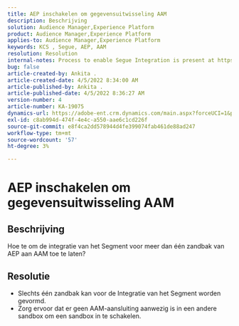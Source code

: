 ```yaml
---
title: AEP inschakelen om gegevensuitwisseling AAM
description: Beschrijving
solution: Audience Manager,Experience Platform
product: Audience Manager,Experience Platform
applies-to: Audience Manager,Experience Platform
keywords: KCS , Segue, AEP, AAM
resolution: Resolution
internal-notes: Process to enable Segue Integration is present at https://wiki.corp.adobe.com/pages/viewpage.action?spaceKey=supportdelivery&title=AEP+Segments+not+Populating+in+AAM internal link.
bug: false
article-created-by: Ankita .
article-created-date: 4/5/2022 8:34:00 AM
article-published-by: Ankita .
article-published-date: 4/5/2022 8:36:27 AM
version-number: 4
article-number: KA-19075
dynamics-url: https://adobe-ent.crm.dynamics.com/main.aspx?forceUCI=1&pagetype=entityrecord&etn=knowledgearticle&id=45284320-bbb4-ec11-983f-000d3a5d0e57
exl-id: c8ab994d-474f-4e4c-a550-aae6c1cd226f
source-git-commit: e8f4ca2dd578944d4fe399074fab461de88ad247
workflow-type: tm+mt
source-wordcount: '57'
ht-degree: 3%

---
```


# AEP inschakelen om gegevensuitwisseling AAM

## Beschrijving

Hoe te om de integratie van het Segment voor meer dan één zandbak van AEP aan AAM toe te laten?

## Resolutie


- Slechts één zandbak kan voor de Integratie van het Segment worden gevormd.
- Zorg ervoor dat er geen AAM-aansluiting aanwezig is in een andere sandbox om een sandbox in te schakelen.
